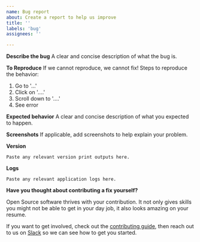 ```yaml
---
name: Bug report
about: Create a report to help us improve
title: ''
labels: 'bug'
assignees: ''

---
```


**Describe the bug**
A clear and concise description of what the bug is.

**To Reproduce**
If we cannot reproduce, we cannot fix! Steps to reproduce the behavior:
1. Go to '...'
2. Click on '....'
3. Scroll down to '....'
4. See error

**Expected behavior**
A clear and concise description of what you expected to happen.

**Screenshots**
If applicable, add screenshots to help explain your problem.

**Version**

```shell
Paste any relevant version print outputs here.
```

**Logs**

```shell
Paste any relevant application logs here.
```

**Have you thought about contributing a fix yourself?**

Open Source software thrives with your contribution. It not only gives skills you might not be able to get in your day job, it also looks amazing on your resume. 

If you want to get involved, check out the 
[contributing guide](../CONTRIBUTING.md), then reach out to us on [Slack](https://argoproj.github.io/community/join-slack) so we can see how to get you started.